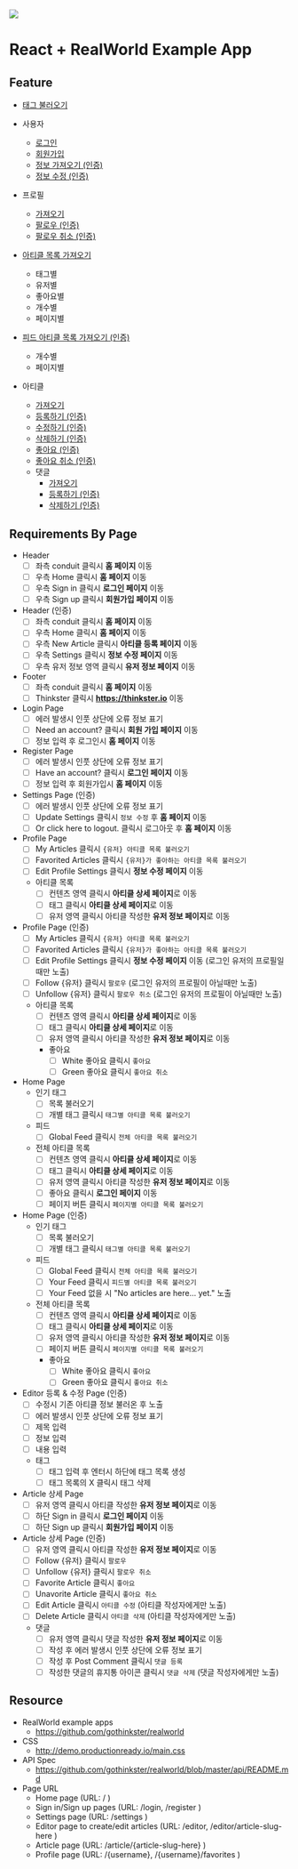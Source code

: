 # ![](https://github.com/gothinkster/realworld/raw/master/media/realworld.png)

# React + RealWorld Example App

## Feature

- [태그 불러오기](https://github.com/gothinkster/realworld/tree/master/api#get-tags)
- 사용자
  - [로그인](https://github.com/gothinkster/realworld/tree/master/api#authentication)
  - [회원가입](https://github.com/gothinkster/realworld/tree/master/api#registration)
  - [정보 가져오기 (인증)](https://github.com/gothinkster/realworld/tree/master/api#get-current-user)
  - [정보 수정 (인증)](https://github.com/gothinkster/realworld/tree/master/api#update-user)

- 프로필
  - [가져오기](https://github.com/gothinkster/realworld/tree/master/api#get-profile)
  - [팔로우 (인증)](https://github.com/gothinkster/realworld/tree/master/api#follow-user)
  - [팔로우 취소 (인증)](https://github.com/gothinkster/realworld/tree/master/api#unfollow-user)
- [아티클 목록 가져오기](https://github.com/gothinkster/realworld/tree/master/api#list-articles)
  - 태그별
  - 유저별
  - 좋아요별
  - 개수별
  - 페이지별
- [피드 아티클 목록 가져오기 (인증)](https://github.com/gothinkster/realworld/tree/master/api#feed-articles)
  - 개수별
  - 페이지별
- 아티클
  - [가져오기](https://github.com/gothinkster/realworld/tree/master/api#get-article)
  - [등록하기 (인증)](https://github.com/gothinkster/realworld/tree/master/api#create-article)
  - [수정하기 (인증)](https://github.com/gothinkster/realworld/tree/master/api#update-article)
  - [삭제하기 (인증)](https://github.com/gothinkster/realworld/tree/master/api#delete-comment)
  - [좋아요 (인증)](https://github.com/gothinkster/realworld/tree/master/api#favorite-article)
  - [좋아요 취소 (인증)](https://github.com/gothinkster/realworld/tree/master/api#unfavorite-article)
  - 댓글
    - [가져오기](https://github.com/gothinkster/realworld/tree/master/api#get-comments-from-an-article)
    - [등록하기 (인증)](https://github.com/gothinkster/realworld/tree/master/api#add-comments-to-an-article)
    - [삭제하기 (인증)](https://github.com/gothinkster/realworld/tree/master/api#delete-article)

## Requirements By Page

- Header
  - [ ] 좌측 conduit 클릭시 **홈 페이지** 이동
  - [ ] 우측 Home 클릭시 **홈 페이지** 이동
  - [ ] 우측 Sign in 클릭시 **로그인 페이지** 이동
  - [ ] 우측 Sign up 클릭시 **회원가입 페이지** 이동

- Header (인증)
  - [ ] 좌측 conduit 클릭시 **홈 페이지** 이동
  - [ ] 우측 Home 클릭시 **홈 페이지** 이동
  - [ ] 우측 New Article 클릭시 **아티클 등록 페이지** 이동
  - [ ] 우측 Settings 클릭시 **정보 수정 페이지** 이동
  - [ ] 우측 유저 정보 영역 클릭시 **유저 정보 페이지** 이동

- Footer
  - [ ] 좌측 conduit 클릭시 **홈 페이지** 이동
  - [ ] Thinkster 클릭시 **https://thinkster.io** 이동

- Login Page
  - [ ] 에러 발생시 인풋 상단에 오류 정보 표기
  - [ ] Need an account? 클릭시 **회원 가입 페이지** 이동
  - [ ] 정보 입력 후 로그인시 **홈 페이지** 이동

- Register Page
  - [ ] 에러 발생시 인풋 상단에 오류 정보 표기
  - [ ] Have an account? 클릭시 **로그인 페이지** 이동
  - [ ] 정보 입력 후 회원가입시 **홈 페이지** 이동

- Settings Page (인증)
  - [ ] 에러 발생시 인풋 상단에 오류 정보 표기
  - [ ] Update Settings 클릭시 ``정보 수정`` 후 **홈 페이지** 이동
  - [ ] Or click here to logout. 클릭시 로그아웃 후 **홈 페이지** 이동

- Profile Page
  - [ ] My Articles 클릭시 ``{유저} 아티클 목록 불러오기``
  - [ ] Favorited Articles 클릭시 ``{유저}가 좋아하는 아티클 목록 불러오기``
  - [ ] Edit Profile Settings 클릭시 **정보 수정 페이지** 이동
  - 아티클 목록
    - [ ] 컨텐츠 영역 클릭시 **아티클 상세 페이지**로 이동
    - [ ] 태그 클릭시 **아티클 상세 페이지**로 이동
    - [ ] 유저 영역 클릭시 아티클 작성한 **유저 정보 페이지**로 이동

- Profile Page (인증)
  - [ ] My Articles 클릭시 ``{유저} 아티클 목록 불러오기``
  - [ ] Favorited Articles 클릭시 ``{유저}가 좋아하는 아티클 목록 불러오기``
  - [ ] Edit Profile Settings 클릭시 **정보 수정 페이지** 이동 (로그인 유저의 프로필일때만 노출)
  - [ ] Follow {유저} 클릭시 ``팔로우`` (로그인 유저의 프로필이 아닐때만 노출)
  - [ ] Unfollow {유저} 클릭시 ``팔로우 취소`` (로그인 유저의 프로필이 아닐때만 노출)
  - 아티클 목록
    - [ ] 컨텐츠 영역 클릭시 **아티클 상세 페이지**로 이동
    - [ ] 태그 클릭시 **아티클 상세 페이지**로 이동
    - [ ] 유저 영역 클릭시 아티클 작성한 **유저 정보 페이지**로 이동
    - 좋아요
      - [ ] White 좋아요 클릭시 ``좋아요``
      - [ ] Green 좋아요 클릭시 ``좋아요 취소``

- Home Page
  - 인기 태그
    - [ ] 목록 불러오기
    - [ ] 개별 태그 클릭시 ``태그별 아티클 목록 불러오기``
  - 피드
    - [ ] Global Feed 클릭시 ``전체 아티클 목록 불러오기``
  - 전체 아티클 목록
    - [ ] 컨텐츠 영역 클릭시 **아티클 상세 페이지**로 이동
    - [ ] 태그 클릭시 **아티클 상세 페이지**로 이동
    - [ ] 유저 영역 클릭시 아티클 작성한 **유저 정보 페이지**로 이동
    - [ ] 좋아요 클릭시 **로그인 페이지** 이동
    - [ ] 페이지 버튼 클릭시 ``페이지별 아티클 목록 불러오기``

- Home Page (인증)
  - 인기 태그
    - [ ] 목록 불러오기
    - [ ] 개별 태그 클릭시 ``태그별 아티클 목록 불러오기``
  - 피드
    - [ ] Global Feed 클릭시 ``전체 아티클 목록 불러오기``
    - [ ] Your Feed 클릭시 ``피드별 아티클 목록 불러오기``
    - [ ] Your Feed 없을 시 "No articles are here... yet." 노출
  - 전체 아티클 목록
    - [ ] 컨텐츠 영역 클릭시 **아티클 상세 페이지**로 이동
    - [ ] 태그 클릭시 **아티클 상세 페이지**로 이동
    - [ ] 유저 영역 클릭시 아티클 작성한 **유저 정보 페이지**로 이동
    - [ ] 페이지 버튼 클릭시 ``페이지별 아티클 목록 불러오기``
    - 좋아요
      - [ ] White 좋아요 클릭시 ``좋아요``
      - [ ] Green 좋아요 클릭시 ``좋아요 취소``

- Editor 등록 & 수정 Page (인증)
  - [ ] 수정시 기존 아티클 정보 불러온 후 노출
  - [ ] 에러 발생시 인풋 상단에 오류 정보 표기
  - [ ] 제목 입력
  - [ ] 정보 입력
  - [ ] 내용 입력
  - 태그
    - [ ] 태그 입력 후 엔터시 하단에 태그 목록 생성
    - [ ] 태그 목록의 X 클릭시 태그 삭제

- Article 상세 Page
  - [ ] 유저 영역 클릭시 아티클 작성한 **유저 정보 페이지**로 이동
  - [ ] 하단 Sign in 클릭시 **로그인 페이지** 이동
  - [ ] 하단 Sign up 클릭시 **회원가입 페이지** 이동

- Article 상세 Page (인증)
  - [ ] 유저 영역 클릭시 아티클 작성한 **유저 정보 페이지**로 이동
  - [ ] Follow {유저} 클릭시 ``팔로우``
  - [ ] Unfollow {유저} 클릭시 ``팔로우 취소``
  - [ ] Favorite Article 클릭시 ``좋아요``
  - [ ] Unavorite Article 클릭시 ``좋아요 취소``
  - [ ] Edit Article 클릭시 ``아티클 수정`` (아티클 작성자에게만 노출)
  - [ ] Delete Article 클릭시 ``아티클 삭제`` (아티클 작성자에게만 노출)
  - 댓글
    - [ ] 유저 영역 클릭시 댓글 작성한 **유저 정보 페이지**로 이동
    - [ ] 작성 후 에러 발생시 인풋 상단에 오류 정보 표기
    - [ ] 작성 후 Post Comment 클릭시 ``댓글 등록``
    - [ ] 작성한 댓글의 휴지통 아이콘 클릭시 ``댓글 삭제`` (댓글 작성자에게만 노출)

## Resource

- RealWorld example apps
  - https://github.com/gothinkster/realworld
- CSS
  - http://demo.productionready.io/main.css
- API Spec
  - https://github.com/gothinkster/realworld/blob/master/api/README.md
- Page URL
  - Home page (URL: / )
  - Sign in/Sign up pages (URL: /login, /register )
  - Settings page (URL: /settings )
  - Editor page to create/edit articles (URL: /editor, /editor/article-slug-here )
  - Article page (URL: /article/{article-slug-here} )
  - Profile page (URL: /{username}, /{username}/favorites )


